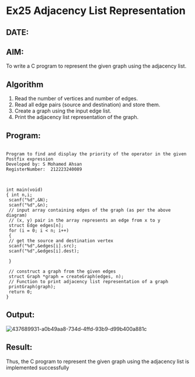 # Ex25 Adjacency List Representation
## DATE:
## AIM:
To write a C program to represent the given graph using the adjacency list.

## Algorithm
1. Read the number of vertices and number of edges.
2. Read all edge pairs (source and destination) and store them.
3. Create a graph using the input edge list.
4. Print the adjacency list representation of the graph.

## Program:
```

Program to find and display the priority of the operator in the given Postfix expression
Developed by: S Mohamed Ahsan
RegisterNumber:  212223240089



int main(void)
{ int n,i;
 scanf("%d",&N);
 scanf("%d",&n);
 // input array containing edges of the graph (as per the above diagram)
 // (x, y) pair in the array represents an edge from x to y
 struct Edge edges[n];
 for (i = 0; i < n; i++)
 {
 // get the source and destination vertex
 scanf("%d",&edges[i].src);
 scanf("%d",&edges[i].dest);

 }

 // construct a graph from the given edges
 struct Graph *graph = createGraph(edges, n);
 // Function to print adjacency list representation of a graph
 printGraph(graph);
 return 0;
}
```

## Output:
![437689931-a0b49aa8-734d-4ffd-93b9-d99b400a881c](https://github.com/user-attachments/assets/b7e5f389-4e49-4180-a6f7-1ee01d6c5984)





## Result:
Thus, the C program to represent the given graph using the adjacency list is implemented successfully
